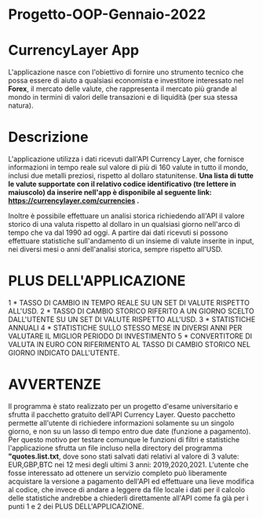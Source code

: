 # Progetto-OOP-Gennaio-2022
# CurrencyLayer App
L'applicazione nasce con l'obiettivo di fornire uno strumento tecnico che possa essere di aiuto a qualsiasi economista e investitore interessato nel **Forex**, il mercato delle valute, che rappresenta il mercato più grande al mondo in termini di valori delle transazioni e di liquidità (per sua stessa natura).
# Descrizione
L'applicazione utilizza i dati ricevuti dall'API Currency Layer, che fornisce informazioni in tempo reale sul valore di più di 160 valute in tutto il mondo, inclusi due metalli preziosi, rispetto al dollaro statunitense. 
**Una lista di tutte le valute supportate con il relativo codice identificativo (tre lettere in maiuscolo) da inserire nell'app è disponibile al seguente link: https://currencylayer.com/currencies .**

Inoltre è possibile effettuare un analisi storica richiedendo all'API il valore storico di una valuta rispetto al dollaro in un qualsiasi giorno nell'arco di tempo che va dal 1990 ad oggi.
A partire dai dati ricevuti si possono effettuare statistiche sull'andamento di un insieme di valute inserite in input, nei diversi mesi o anni dell'analisi storica, sempre rispetto all'USD.
# PLUS DELL'APPLICAZIONE
1 * TASSO DI CAMBIO IN TEMPO REALE SU UN SET DI VALUTE RISPETTO ALL'USD.
2 * TASSO DI CAMBIO STORICO RIFERITO A UN GIORNO SCELTO DALL'UTENTE SU UN SET DI VALUTE RISPETTO ALL'USD.
3 * STATISTICHE ANNUALI
4 * STATISTICHE SULLO STESSO MESE IN DIVERSI ANNI PER VALUTARE IL MIGLIOR PERIODO DI INVESTIMENTO
5 * CONVERTITORE DI VALUTA IN EURO CON RIFERIMENTO AL TASSO DI CAMBIO STORICO NEL GIORNO INDICATO DALL'UTENTE.
# AVVERTENZE
Il programma è stato realizzato per un progetto d'esame universitario e sfrutta il pacchetto gratuito dell'API Currency Layer. Questo pacchetto permette all'utente di richiedere informazioni solamente su un singolo giorno, e non su un lasso di tempo entro due date (funzione a pagamento).
Per questo motivo per testare comunque le funzioni di filtri e statistiche l'applicazione sfrutta un file incluso nella directory del programma **"quotes.list.txt**, dove sono stati salvati dati relativi al valore di 3 valute: EUR,GBP,BTC
nei 12 mesi degli ultimi 3 anni: 2019,2020,2021.
L'utente che fosse interessato ad ottenere un servizio completo può liberamente acquistare la versione a pagamento dell'API ed effettuare una lieve modifica al codice, che invece di andare a leggere da file locale i dati per il calcolo delle statistiche andrebbe a chiederli direttamente all'API come fa già per i punti 1 e 2 dei PLUS DELL'APPLICAZIONE.
